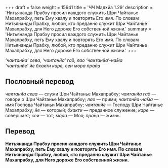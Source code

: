 +++
draft = false
weight = 15941
title = 'ЧЧ Мадхйа 1.29'
description = 'Нитьянанда Прабху просил каждого служить Шри Чайтанье Махапрабху, петь Ему хвалу и повторять Его имя. По словам Нитьянанды Прабху, любой, кто преданно служит Шри Чайтанье Махапрабху, для Него дороже Его собственной жизни.'
summary = 'Нитьянанда Прабху просил каждого служить Шри Чайтанье Махапрабху, петь Ему хвалу и повторять Его имя. По словам Нитьянанды Прабху, любой, кто преданно служит Шри Чайтанье Махапрабху, для Него дороже Его собственной жизни.'
+++

_‘чаитанйа’ сева, ‘чаитанйа’ га̄о, лао ‘чаитанйа’-на̄ма  
‘чаитанйе’ йе бхакти каре, сеи мора пра̄н̣а_

## Пословный перевод

_чаитанйа_ _сева_ — служи Шри Чайтанье Махапрабху; _чаитанйа_ _га̄о_ — говори о Шри Чайтанье Махапрабху; _лао_ — прими; _чаитанйа_\-_на̄ма_ — имя Господа Чайтаньи Махапрабху; _чаитанйе_ — Господу Шри Чайтанье Махапрабху; _йе_ — который; _бхакти_ — преданное служение; _каре_ — совершает; _сеи_ — тот; _мора_ — Моя; _пра̄н̣а_ — жизнь.

## Перевод

**Нитьянанда Прабху просил каждого служить Шри Чайтанье Махапрабху, петь Ему хвалу и повторять Его имя. По словам Нитьянанды Прабху, любой, кто преданно служит Шри Чайтанье Махапрабху, для Него дороже Его собственной жизни.**
